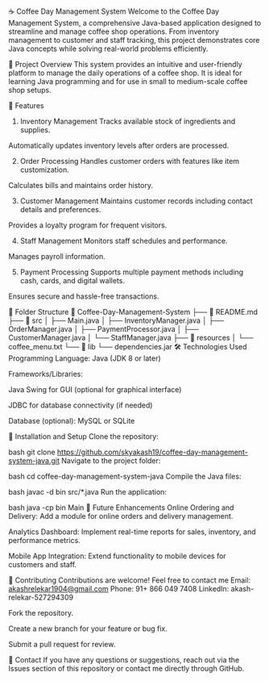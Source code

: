 ☕ Coffee Day Management System
Welcome to the Coffee Day Management System, a comprehensive Java-based application designed to streamline and manage coffee shop operations. From inventory management to customer and staff tracking, this project demonstrates core Java concepts while solving real-world problems efficiently.

🎯 Project Overview
This system provides an intuitive and user-friendly platform to manage the daily operations of a coffee shop. It is ideal for learning Java programming and for use in small to medium-scale coffee shop setups.

🚀 Features
1. Inventory Management
Tracks available stock of ingredients and supplies.

Automatically updates inventory levels after orders are processed.

2. Order Processing
Handles customer orders with features like item customization.

Calculates bills and maintains order history.

3. Customer Management
Maintains customer records including contact details and preferences.

Provides a loyalty program for frequent visitors.

4. Staff Management
Monitors staff schedules and performance.

Manages payroll information.

5. Payment Processing
Supports multiple payment methods including cash, cards, and digital wallets.

Ensures secure and hassle-free transactions.

📂 Folder Structure
📁 Coffee-Day-Management-System
├── 📄 README.md
├── 📂 src
│   ├── Main.java
│   ├── InventoryManager.java
│   ├── OrderManager.java
│   ├── PaymentProcessor.java
│   ├── CustomerManager.java
│   └── StaffManager.java
├── 📂 resources
│   └── coffee_menu.txt
└── 📂 lib
    └── dependencies.jar
🛠️ Technologies Used
Programming Language: Java (JDK 8 or later)

Frameworks/Libraries:

Java Swing for GUI (optional for graphical interface)

JDBC for database connectivity (if needed)

Database (optional): MySQL or SQLite

🔧 Installation and Setup
Clone the repository:

bash
git clone https://github.com/skyakash19/coffee-day-management-system-java.git
Navigate to the project folder:

bash
cd coffee-day-management-system-java
Compile the Java files:

bash
javac -d bin src/*.java
Run the application:

bash
java -cp bin Main
📖 Future Enhancements
Online Ordering and Delivery: Add a module for online orders and delivery management.

Analytics Dashboard: Implement real-time reports for sales, inventory, and performance metrics.

Mobile App Integration: Extend functionality to mobile devices for customers and staff.

🤝 Contributing
Contributions are welcome! Feel free to contact me
Email: akashrelekar1904@gmail.com
Phone: 91+ 866 049 7408
LinkedIn: akash-relekar-527294309 

Fork the repository.

Create a new branch for your feature or bug fix.

Submit a pull request for review.

📧 Contact
If you have any questions or suggestions, reach out via the Issues section of this repository or contact me directly through GitHub.
